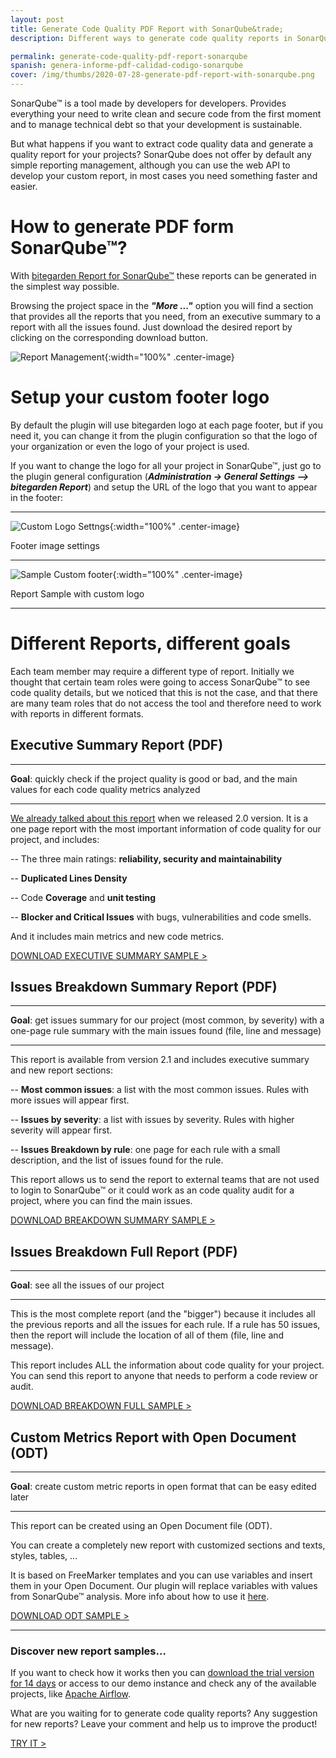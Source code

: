 ```yaml
---
layout: post
title: Generate Code Quality PDF Report with SonarQube&trade; 
description: Different ways to generate code quality reports in SonarQube&trade; with the most valuable information 

permalink: generate-code-quality-pdf-report-sonarqube
spanish: genera-informe-pdf-calidad-codigo-sonarqube
cover: /img/thumbs/2020-07-28-generate-pdf-report-with-sonarqube.png
---
```


SonarQube&trade; is a tool made by developers for developers. Provides everything your need to write clean and secure code 
from the first moment and to manage technical debt so that your development is sustainable.
                 
But what happens if you want to extract code quality data and generate a quality report for your projects? 
SonarQube does not offer by default any simple reporting management, although you can use the web API to develop your
custom report, in most cases you need something faster and easier.
 
# How to generate PDF form SonarQube&trade;?

With [bitegarden Report for SonarQube&trade;](/sonarqube-report) these reports can be generated
in the simplest way possible.

Browsing the project space in the ___"More ..."___ option you will find a section that provides all the reports that
you need, from an executive summary to a report with all the issues found. Just download the desired report by 
clicking on the corresponding download button.

![Report Management](/img/sonarqube-report/bitegarden-report-management.png){:width="100%" .center-image}

# Setup your custom footer logo

By default the plugin will use bitegarden logo at each page footer, but if you need it, you can change it
from the plugin configuration so that the logo of your organization or even the logo of your project is used.

If you want to change the logo for all your project in SonarQube&trade;, just go to the
plugin general configuration (___Administration -> General Settings --> bitegarden Report___) and setup the URL of the logo that
you want to appear in the footer:

---

![Custom Logo Settngs](/img/sonarqube-report/bitegarden-report-logo-global-settings.png){:width="100%" .center-image}

<p class="center-text">
    Footer image settings
</p>

--- 

![Sample Custom footer](/img/posts/2020-07-28-bitegarden-report-logo-sample.png){:width="100%" .center-image}

<p class="center-text">
    Report Sample with custom logo
</p>

---

# Different Reports, different goals

Each team member may require a different type of report. Initially we thought that certain team roles
were going to access SonarQube&trade; to see code quality details, but we noticed that this is not the case, and
that there are many team roles that do not access the tool and therefore need to work with reports in 
different formats.

## Executive Summary Report (PDF)

---

**Goal**: quickly check if the project quality is good or bad, and the main values for each code quality metrics analyzed 

---

[We already talked about this report](/report-2-0-released) when we released 2.0 version. It is a one page report with
the most important information of code quality for our project, and includes:

-- The three main ratings: **reliability, security and maintainability**

-- **Duplicated Lines Density**

-- Code **Coverage** and **unit testing**

-- **Blocker and Critical Issues** with bugs, vulnerabilities and code smells.

And it includes main metrics and new code metrics. 

<a href="http://sonarqube.bitegarden.com/api/bitegarden/report/pdf?resource=apache:airflow&branch=master" target="_blank" class="btn btn-primary btn-call-to-action fancybox">DOWNLOAD EXECUTIVE SUMMARY SAMPLE ></a>

## Issues Breakdown Summary Report (PDF)

---

**Goal**: get issues summary for our project (most common, by severity) with a one-page rule summary with the main 
issues found (file, line and message)  

---

This report is available from version 2.1 and includes executive summary and new report sections:

-- **Most common issues**: a list with the most common issues. Rules with more issues will appear first.

-- **Issues by severity**: a list with issues by severity. Rules with higher severity will appear first. 

-- **Issues Breakdown by rule**: one page for each rule with a small description, and the list of issues found for the rule. 

This report allows us to send the report to external teams that are not used to login to SonarQube&trade; or it could work as
an code quality audit for a project, where you can find the main issues.
 
<a href="http://sonarqube.bitegarden.com/api/bitegarden/report/pdf_issues_breakdown?resource=apache:airflow&branch=master" target="_blank" class="btn btn-primary btn-call-to-action fancybox">DOWNLOAD BREAKDOWN SUMMARY SAMPLE ></a>

## Issues Breakdown Full Report (PDF)

---

**Goal**: see all the issues of our project

---
  
This is the most complete report (and the "bigger") because it includes all the previous reports and all the issues 
for each rule. If a rule has 50 issues, then the report will include the location of all of them (file, line and message).
 
This report includes ALL the information about code quality for your project. You can send this report to anyone that needs
to perform a code review or audit.  

<a href="http://sonarqube.bitegarden.com/api/bitegarden/report/pdf_full_issues_breakdown?resource=apache:airflow&branch=master" target="_blank" class="btn btn-primary btn-call-to-action fancybox">DOWNLOAD BREAKDOWN FULL SAMPLE ></a>

## Custom Metrics Report with Open Document (ODT)

---

**Goal**: create custom metric reports in open format that can be easy edited later   

---
  
This report can be created using an Open Document file (ODT).

You can create a completely new report with customized sections and texts, styles, tables, ... 

It is based on FreeMarker templates and you can use variables and insert them in your Open Document. Our plugin will 
replace variables with values from SonarQube&trade; analysis. More info about how to use it [here](/sonarqube-report-documentation).
 
<a href="http://sonarqube.bitegarden.com/api/bitegarden/report/odt?resource=apache:airflow&branch=master" target="_blank" class="btn btn-primary btn-call-to-action fancybox">DOWNLOAD ODT SAMPLE ></a>

--- 

### Discover new report samples...

If you want to check how it works then you can [download the trial version for 14 days](/sonarqube-report-trial-form) or
access to our demo instance and check any of the available projects, like [Apache Airflow](http://sonarqube.bitegarden.com/project/extension/bitegardenReport/report_page?id=apache%3Aairflow&qualifier=TRK).

What are you waiting for to generate code quality reports? Any suggestion for new reports? Leave your comment and help us to
improve the product!

<a class="btn btn-primary btn-call-to-action fancybox" href="/sonarqube-report-trial-form">TRY IT ></a>

